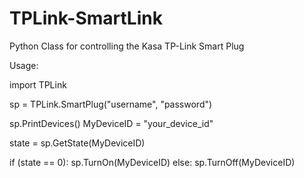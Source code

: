 # TPLink-SmartLink
Python Class for controlling the Kasa TP-Link Smart Plug


Usage:

import TPLink

sp = TPLink.SmartPlug("username", "password")

sp.PrintDevices()
MyDeviceID = "your_device_id"

state = sp.GetState(MyDeviceID)

if (state == 0):
    sp.TurnOn(MyDeviceID)
else:
    sp.TurnOff(MyDeviceID)
